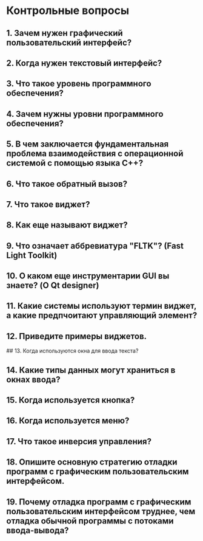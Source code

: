 # Контрольные вопросы

## 1. Зачем нужен графический пользовательский интерфейс?

## 2. Когда нужен текстовый интерфейс?

## 3. Что такое уровень программного обеспечения?

## 4. Зачем нужны уровни программного обеспечения?

## 5. В чем заключается фундаментальная проблема взаимодействия с операционной системой с помощью языка C++?

## 6. Что такое обратный вызов?

## 7. Что такое виджет?

## 8. Как еще называют виджет?

## 9. Что означает аббревиатура "FLTK"? (Fast Light Toolkit)

## 10. О каком еще инструментарии GUI вы знаете? (O Qt designer)

## 11. Какие системы используют термин виджет, а какие предпчоитают управляющий элемент?

## 12. Приведите примеры виджетов.

## 13. Когда используются окна для ввода текста?

## 14. Какие типы данных могут храниться в окнах ввода?

## 15. Когда используется кнопка?

## 16. Когда используется меню?

## 17. Что такое инверсия управления?

## 18. Опишите основную стратегию отладки программ с графическим пользовательским интерфейсом.

## 19. Почему отладка программ с графическим пользовательским интерфейсом труднее, чем отладка обычной программы с потоками ввода-вывода?